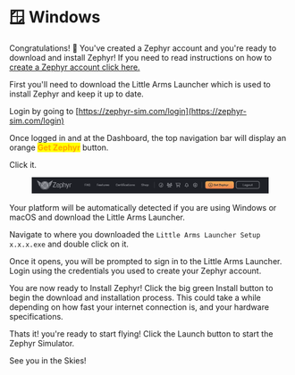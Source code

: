 # 🪟 Windows

Congratulations! 🎊 You've created a Zephyr account and you're ready to download and install Zephyr! If you need to read instructions on how to [create a Zephyr account click here.](../../create-an-account.md)



First you'll need to download the Little Arms Launcher which is used to install Zephyr and keep it up to date. &#x20;

Login by going to [https://zephyr-sim.com/login](https://zephyr-sim.com/login)

Once logged in and at the Dashboard, the top navigation bar will display an orange <mark style="color:orange;">**Get Zephyr**</mark> button.

Click it.

<figure><img src="../../../.gitbook/assets/image (23) (1).png" alt=""><figcaption></figcaption></figure>

Your platform will be automatically detected if you are using Windows or macOS and download the Little Arms Launcher. &#x20;

Navigate to where you downloaded the `Little Arms Launcher Setup x.x.x.exe` and double click on it.



Once it opens, you will be prompted to sign in to the Little Arms Launcher. Login using the credentials you used to create your Zephyr account.



You are now ready to Install Zephyr! Click the big green Install button to begin the download and installation process.  This could take a while depending on how fast your internet connection is, and your hardware specifications.&#x20;



Thats it! you're ready to start flying! Click the Launch button to start the Zephyr Simulator.





See you in the Skies!

